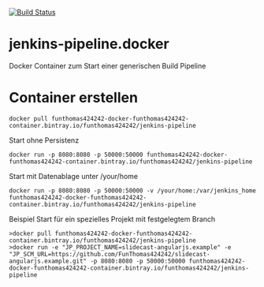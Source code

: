 [![Build Status](https://travis-ci.org/FunThomas424242/jenkins-pipeline.docker.svg?branch=master)](https://travis-ci.org/FunThomas424242/jenkins-pipeline.docker)

# jenkins-pipeline.docker
Docker Container zum Start einer generischen Build Pipeline


# Container erstellen
```
docker pull funthomas424242-docker-funthomas424242-container.bintray.io/funthomas424242/jenkins-pipeline
```

Start ohne Persistenz
```
docker run -p 8080:8080 -p 50000:50000 funthomas424242-docker-funthomas424242-container.bintray.io/funthomas424242/jenkins-pipeline
```
Start mit Datenablage unter /your/home
```
docker run -p 8080:8080 -p 50000:50000 -v /your/home:/var/jenkins_home funthomas424242-docker-funthomas424242-container.bintray.io/funthomas424242/jenkins-pipeline
```

Beispiel Start für ein spezielles Projekt mit festgelegtem Branch
```
>docker pull funthomas424242-docker-funthomas424242-container.bintray.io/funthomas424242/jenkins-pipeline
>docker run -e "JP_PROJECT_NAME=slidecast-angularjs.example" -e "JP_SCM_URL=https://github.com/FunThomas424242/slidecast-angularjs.example.git" -p 8080:8080 -p 50000:50000 funthomas424242-docker-funthomas424242-container.bintray.io/funthomas424242/jenkins-pipeline
```
